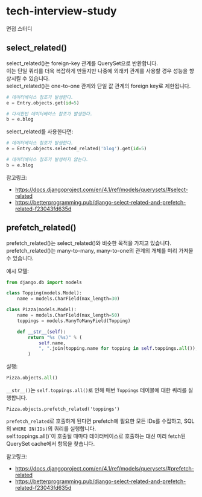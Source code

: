 # tech-interview-study

면접 스터디

## select_related()

select_related()는 foreign-key 관계를 QuerySet으로 반환합니다.<br />
이는 단일 쿼리를 더욱 복잡하게 만들지만 나중에 외래키 관계를 사용할 경우 성능을 향상시킬 수 있습니다.<br />
select_related()는 one-to-one 관계와 단일 값 관계의 foreign key로 제한됩니다.

```py
# 데이터베이스 참조가 발생한다.
e = Entry.objects.get(id=5)

# 다시한번 데이터베이스 참조가 발생한다.
b = e.blog
```

select_related를 사용한다면:

```py
# 데이터베이스 참조가 발생한다.
e = Entry.objects.selected_related('blog').get(id=5)

# 데이터베이스 참조가 발생하지 않는다.
b = e.blog
```

참고링크:

- https://docs.djangoproject.com/en/4.1/ref/models/querysets/#select-related
- https://betterprogramming.pub/django-select-related-and-prefetch-related-f23043fd635d

## prefetch_related()

prefetch_related()는 select_related()와 비슷한 목적을 가지고 있습니다.<br />
prefetch_related()는 many-to-many, many-to-one의 관계의 개체를 미리 가져올 수 있습니다.<br />

예시 모델:

```py
from django.db import models

class Topping(models.Model):
    name = models.CharField(max_length=30)

class Pizza(models.Model):
    name = models.CharField(max_length=50)
    toppings = models.ManyToManyField(Topping)

    def __str__(self):
        return "%s (%s)" % (
            self.name,
            ", ".join(topping.name for topping in self.toppings.all()),
        )
```

실행:

```py
Pizza.objects.all()
```

`__str__()`는 `self.toppings.all()`로 인해 매번 `Toppings` 테이블에 대한 쿼리를 실행합니다.

```
Pizza.objects.prefetch_related('toppings')
```

`prefetch_related`로 호출하게 된다면 prefetch에 필요한 모든 IDs를 수집하고, SQL의 `WHERE IN(IDs)`의 쿼리를 실행합니다. <br />
self.toppings.all()`이 호출될 때마다 데이터베이스로 호출하는 대신 미리 fetch된 QuerySet cache에서 항목을 찾습니다.

참고링크:

- https://docs.djangoproject.com/en/4.1/ref/models/querysets/#prefetch-related
- https://betterprogramming.pub/django-select-related-and-prefetch-related-f23043fd635d
